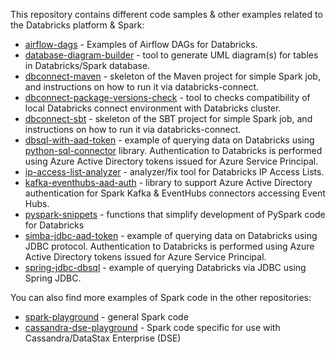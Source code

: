 This repository contains different code samples & other examples related to the Databricks platform & Spark:

* [airflow-dags](airflow-dags) - Examples of Airflow DAGs for Databricks.
* [database-diagram-builder](database-diagram-builder) - tool to generate UML diagram(s) for tables in Databricks/Spark database.
* [dbconnect-maven](dbconnect-maven) - skeleton of the Maven project for simple Spark job, and instructions on how to run it via databricks-connect.
* [dbconnect-package-versions-check](dbconnect-package-versions-check) - tool to checks compatibility of local Databricks connect environment with Databricks cluster.
* [dbconnect-sbt](dbconnect-sbt) - skeleton of the SBT project for simple Spark job, and instructions on how to run it via databricks-connect.
* [dbsql-with-aad-token](dbsql-with-aad-token) - example of querying data on Databricks using [python-sql-connector](https://docs.databricks.com/dev-tools/python-sql-connector.html) library.  Authentication to Databricks is performed using Azure Active Directory tokens issued for Azure Service Principal.
* [ip-access-list-analyzer](ip-access-list-analyzer) - analyzer/fix tool for Databricks IP Access Lists.
* [kafka-eventhubs-aad-auth](kafka-eventhubs-aad-auth) - library to support Azure Active Directory authentication for Spark Kafka & EventHubs connectors accessing Event Hubs.
* [pyspark-snippets](pyspark-snippets) - functions that simplify development of PySpark code for Databricks
* [simba-jdbc-aad-token](simba-jdbc-aad-token) - example of querying data on Databricks using JDBC protocol.  Authentication to Databricks is performed using Azure Active Directory tokens issued for Azure Service Principal.
* [spring-jdbc-dbsql](spring-jdbc-dbsql) - example of querying Databricks via JDBC using Spring JDBC.

You can also find more examples of Spark code in the other repositories:
* [spark-playground](https://github.com/alexott/spark-playground) - general Spark code
* [cassandra-dse-playground](https://github.com/alexott/cassandra-dse-playground) - Spark code specific for use with Cassandra/DataStax Enterprise (DSE)


